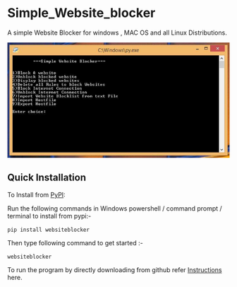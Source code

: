 # Simple_Website_blocker


A simple Website Blocker for windows , MAC OS and all Linux Distributions.

<img src="https://github.com/Anish-M-code/Simple_Website_blocker/raw/master/screenshot.JPG">
                                                                                          
Quick Installation
------------------

To Install from [PyPI](https://pypi.org/project/websiteblocker/):

Run the following commands in Windows powershell / command prompt / terminal to install from pypi:-

```
pip install websiteblocker
```
Then type following command to get started :-

```
websiteblocker 
```
To run the program by directly downloading from github refer [ Instructions](/Install.md) here.                                                                                         

